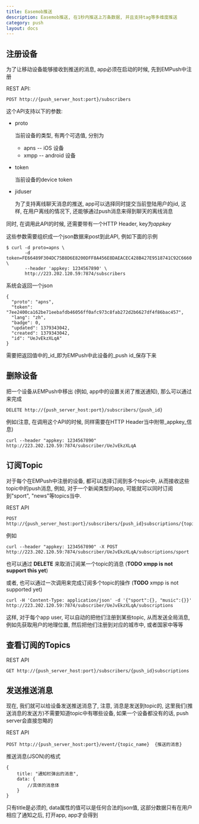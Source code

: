 ```yaml
---
title: Easemob推送
description: Easemob推送, 在1秒内推送上万条数据, 并且支持tag等多维度推送
category: push
layout: docs
---
```




## 注册设备

为了让移动设备能够接收到推送的消息, app必须在启动的时候, 先到EMPush中注册

REST API:

    POST http://{push_server_host:port}/subscribers
    
这个API支持以下的参数:

* proto 

    当前设备的类型, 有两个可选值, 分别为
    
    * apns -- iOS 设备
    * xmpp -- android 设备
    
* token

    当前设备的device token
    
* jiduser

    为了支持离线聊天消息的推送, app可以选择同时提交当前登陆用户的jid, 这样, 在用户离线的情况下, 还能够通过push消息来得到聊天的离线消息
    
同时, 在调用此API的时候, 还需要带有一个HTTP Header, key为*appkey*    
    
这些参数需要组织成一个json数据来post到此API, 例如下面的示例    

	$ curl -d proto=apns \
	       -d token=FE66489F304DC75B8D6E8200DFF8A456E8DAEACEC428B427E9518741C92C6660 \
	       --header 'appkey: 1234567890' \
	       http://223.202.120.59:7874/subscribers
   
系统会返回一个json

	{
	  "proto": "apns",
	  "token": "7ee2400ca162be71eebafdb46056ff0afc973c8fab272d2b6627df4f86bac457",
	  "lang": "zh",
	  "badge": 0,
	  "updated": 1379343042,
	  "created": 1379343042,
	  "id": "UeJvEkzXLqA"
	}	       

需要把返回值中的_id_即为EMPush中此设备的_push id_保存下来

## 删除设备

<!-- 当一个app注册之后, 每次这个app启动的时候, 都需要ping push server, 来确保server知道这个设备还存在着, 不然, server有可能会把这个设备给移除掉 (目前没有做)

    curl -d lang=zh -d badge=0 http://223.202.120.59:7874/subscriber/UeJvEkzXLqA -->

把一个设备从EMPush中移出 (例如, app中的设置关闭了推送通知), 那么可以通过来完成

	DELETE http://{push_server_host:port}/subscribers/{push_id}
    
例如(注意, 在调用这个API的时候, 同样需要在HTTP Header当中附带_appkey_信息)

    curl --header "appkey: 1234567890" http://223.202.120.59:7874/subscriber/UeJvEkzXLqA


## 订阅Topic

对于每个在EMPush中注册的设备, 都可以选择订阅到多个topic中, 从而接收这些topic中的push消息, 例如, 对于一个新闻类型的app, 可能就可以同时订阅到"sport", "news"等topics当中.

REST API

    POST http://{push_server_host:port}/subscribers/{push_id}subscriptions/{topic_name}

例如    

	curl --header "appkey: 1234567890" -X POST http://223.202.120.59:7874/subscriber/UeJvEkzXLqA/subscriptions/sport		

也可以通过 **DELETE** 来取消订阅某一个topic的消息 (**TODO xmpp is not support this yet**)

或者, 也可以通过一次调用来完成订阅多个topic的操作 (**TODO** xmpp is not supported yet)

	curl -H 'Content-Type: application/json' -d '{"sport":{}, "music":{}}' http://223.202.120.59:7874/subscriber/UeJvEkzXLqA/subscriptions

这样, 对于每个app user, 可以自动的把他们注册到某些topic, 从而发送全局消息, 例如先获取用户的地理位置, 然后把他们注册到对应的城市中, 或者国家中等等

## 查看订阅的Topics

REST API

	GET http://{push_server_host:port}/subscribers/{push_id}subscriptions

## 发送推送消息

现在, 我们就可以给设备发送推送消息了, 注意, 消息是发送到topic的, 这里我们(推送消息的发送方)不需要知道topic中有哪些设备, 如果一个设备都没有的话, push server会直接忽略的

REST API

    POST http://{push_server_host:port}/event/{topic_name}  {推送的消息}    

推送消息(JSON)的格式

    {
        title: "通知栏弹出的消息",
        data: {
            //具体的消息体
        }
    }	

只有title是必须的, data属性的值可以是任何合法的json值, 这部分数据只有在用户相应了通知之后, 打开app, app才会得到


<!-- 
## 单点推送

通过这个功能, 我们可以根据push id来推送给单独的一个人

    POST /send/:push_id {}

这里POST的数据遵循上面event message部分的规则

当前这个单点推送只支持ios     -->
